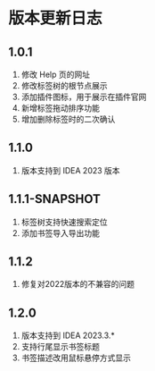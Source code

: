 # 版本更新日志

## 1.0.1

1. 修改 Help 页的网址
2. 修改标签树的根节点展示
3. 添加插件图标，用于展示在插件官网
4. 新增标签拖动排序功能
5. 增加删除标签时的二次确认

## 1.1.0

1. 版本支持到 IDEA 2023 版本

## 1.1.1-SNAPSHOT

1. 标签树支持快速搜索定位
2. 添加书签导入导出功能

## 1.1.2

1. 修复对2022版本的不兼容的问题

## 1.2.0

1. 版本支持到 IDEA 2023.3.*
2. 支持行尾显示书签标题
3. 书签描述改用鼠标悬停方式显示